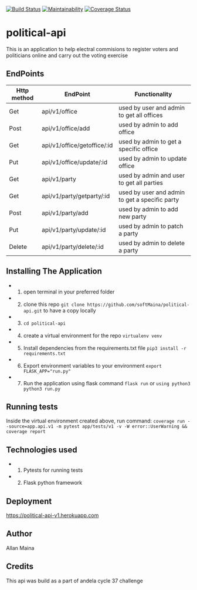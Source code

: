 [![Build Status](https://travis-ci.org/softMaina/political-api.svg?branch=develop)](https://travis-ci.org/softMaina/political-api)
[![Maintainability](https://api.codeclimate.com/v1/badges/95ebc6a5f1ce41b4ca0e/maintainability)](https://codeclimate.com/github/softMaina/political-api/maintainability)
[![Coverage Status](https://coveralls.io/repos/github/softMaina/political-api/badge.svg?branch=develop)](https://coveralls.io/github/softMaina/political-api?branch=develop)
# political-api

This is an application to help electral commisions to register voters and politicians online and carry out the voting exercise

## EndPoints

| Http method  | EndPoint | Functionality |
| ------------- | ------------- |---------|
| Get  | api/v1/office  | used by user and admin to get all offices |
| Post  | api/v1/office/add  | used by admin to add office |
| Get | api/v1/office/getoffice/:id| used by admin to get a specific office |
| Put | api/v1/office/update/:id | used by admin to update office|
| Get | api/v1/party | used by admin and user to get all parties |
| Get | api/v1/party/getparty/:id | used by user and admin to get a specific party |
| Post | api/v1/party/add | used by admin to add new party |
| Put | api/v1/party/update/:id | used by admin to patch a party |
| Delete | api/v1/party/delete/:id | used by admin to delete a party |

## Installing The Application
- 1. open terminal in your preferred folder
- 2. clone this repo `git clone https://github.com/softMaina/political-api.git` to have a copy locally
- 3. `cd political-api`
- 4. create a virtual environment for the repo `virtualenv venv`
- 5. Install dependencies from the requirements.txt file `pip3 install -r requirements.txt`
- 6. Export environment variables to your environment `export FLASK_APP="run.py"`
- 7. Run the application using flask command `flask run` or `using python3 python3 run.py`

## Running tests
Inside the virtual environment created above, run command: `coverage run --source=app.api.v1 -m pytest app/tests/v1 -v -W error::UserWarning && coverage report`

## Technologies used
- 1. Pytests for running tests
- 2. Flask python framework

## Deployment
 https://political-api-v1.herokuapp.com

## Author
Allan Maina

## Credits
This api was build as a part of andela cycle 37 challenge
